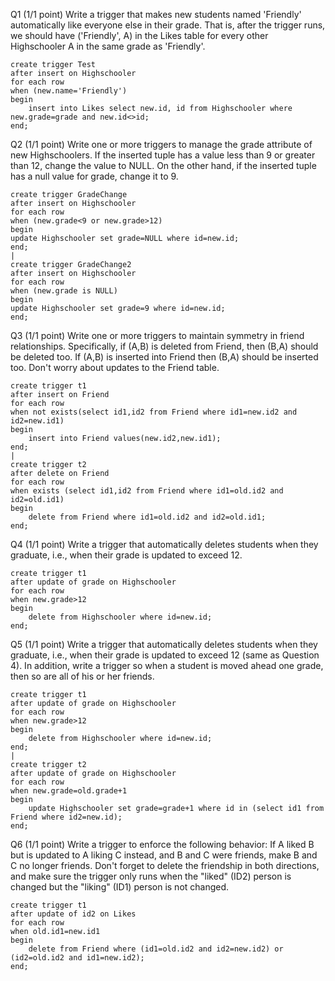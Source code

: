 Q1  (1/1 point)
Write a trigger that makes new students named 'Friendly' automatically like everyone else in their grade. That is, after the trigger runs, we should have ('Friendly', A) in the Likes table for every other Highschooler A in the same grade as 'Friendly'.
```
create trigger Test
after insert on Highschooler
for each row
when (new.name='Friendly')
begin
    insert into Likes select new.id, id from Highschooler where new.grade=grade and new.id<>id;
end; 
```
Q2  (1/1 point)
Write one or more triggers to manage the grade attribute of new Highschoolers. If the inserted tuple has a value less than 9 or greater than 12, change the value to NULL. On the other hand, if the inserted tuple has a null value for grade, change it to 9. 
```
create trigger GradeChange
after insert on Highschooler
for each row
when (new.grade<9 or new.grade>12)
begin
update Highschooler set grade=NULL where id=new.id;
end;
|
create trigger GradeChange2
after insert on Highschooler
for each row
when (new.grade is NULL)
begin
update Highschooler set grade=9 where id=new.id;
end;
```
Q3  (1/1 point)
Write one or more triggers to maintain symmetry in friend relationships. Specifically, if (A,B) is deleted from Friend, then (B,A) should be deleted too. If (A,B) is inserted into Friend then (B,A) should be inserted too. Don't worry about updates to the Friend table. 
```
create trigger t1
after insert on Friend
for each row
when not exists(select id1,id2 from Friend where id1=new.id2 and id2=new.id1)
begin
    insert into Friend values(new.id2,new.id1);
end; 
|
create trigger t2
after delete on Friend
for each row
when exists (select id1,id2 from Friend where id1=old.id2 and id2=old.id1)
begin
    delete from Friend where id1=old.id2 and id2=old.id1;
end; 
```
Q4  (1/1 point)
Write a trigger that automatically deletes students when they graduate, i.e., when their grade is updated to exceed 12. 
```
create trigger t1
after update of grade on Highschooler
for each row
when new.grade>12
begin
    delete from Highschooler where id=new.id;
end; 
```
Q5  (1/1 point)
Write a trigger that automatically deletes students when they graduate, i.e., when their grade is updated to exceed 12 (same as Question 4). In addition, write a trigger so when a student is moved ahead one grade, then so are all of his or her friends. 
```
create trigger t1
after update of grade on Highschooler
for each row
when new.grade>12
begin
    delete from Highschooler where id=new.id;
end;
|
create trigger t2
after update of grade on Highschooler
for each row
when new.grade=old.grade+1
begin
    update Highschooler set grade=grade+1 where id in (select id1 from Friend where id2=new.id);
end;
```
Q6  (1/1 point)
Write a trigger to enforce the following behavior: If A liked B but is updated to A liking C instead, and B and C were friends, make B and C no longer friends. Don't forget to delete the friendship in both directions, and make sure the trigger only runs when the "liked" (ID2) person is changed but the "liking" (ID1) person is not changed. 
```
create trigger t1
after update of id2 on Likes
for each row
when old.id1=new.id1
begin
    delete from Friend where (id1=old.id2 and id2=new.id2) or (id2=old.id2 and id1=new.id2);
end; 
```